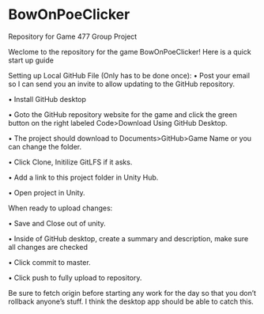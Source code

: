 # BowOnPoeClicker
Repository for Game 477 Group Project

Weclome to the repository for the game BowOnPoeClicker!
Here is a quick start up guide

Setting up Local GitHub File (Only has to be done once):
•	Post your email so I can send you an invite to allow updating to the GitHub repository.

•	Install GitHub desktop 

•	Goto the GitHub repository website for the game and click the green button on the right labeled Code>Download Using GitHub Desktop.

•	The project should download to Documents>GitHub>Game Name or you can change the folder.

•	Click Clone, Initilize GitLFS if it asks.

•	Add a link to this project folder in Unity Hub.

•	Open project in Unity.

When ready to upload changes:

•	Save and Close out of unity.

•	Inside of GitHub desktop, create a summary and description, make sure all changes are checked

•	Click commit to master.

•	Click push to fully upload to repository.

Be sure to fetch origin before starting any work for the day so that you don’t rollback anyone’s stuff. I think the desktop app should be able to catch this.

